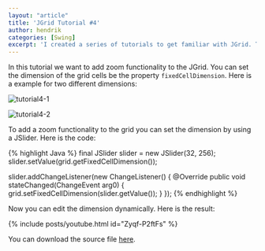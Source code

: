 ```yaml
---
layout: "article"
title: 'JGrid Tutorial #4'
author: hendrik
categories: [Swing]
excerpt: 'I created a series of tutorials to get familiar with JGrid. This is the fourth out of five tutorials.'
---
```

In this tutorial we want to add zoom functionality to the JGrid. You can set the dimension of the grid cells be the property `fixedCellDimension`. Here is a example for two different dimensions:

![tutorial4-1](/assets/posts/guigarage-legacy/tutorial4-1.png)

![tutorial4-2](/assets/posts/guigarage-legacy/tutorial4-2.png)

To add a zoom functionality to the grid you can set the dimension by using a JSlider. Here is the code:

{% highlight Java %}
final JSlider slider = new JSlider(32, 256);
slider.setValue(grid.getFixedCellDimension());

slider.addChangeListener(new ChangeListener() {
  @Override
  public void stateChanged(ChangeEvent arg0) {
    grid.setFixedCellDimension(slider.getValue());
  }
});
{% endhighlight %}

Now you can edit the dimension dynamically. Here is the result:

{% include posts/youtube.html id="Zyqf-P2ftFs" %}

You can download the source file [here](/assets/downloads/jgrid/tutorial4.java).

